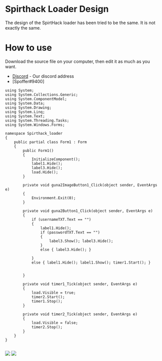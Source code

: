 # Spirthack Loader Design

The design of the SpirtHack loader has been tried to be the same. It is not exactly the same.

# How to use

Download the source file on your computer, then edit it as much as you want. 

- [Discord](https://discord.gg/jyhCw8mvWu) - Our discord address
- [Spoffer#9400]

```Code Information
using System;
using System.Collections.Generic;
using System.ComponentModel;
using System.Data;
using System.Drawing;
using System.Linq;
using System.Text;
using System.Threading.Tasks;
using System.Windows.Forms;

namespace Spirthack_loader
{
    public partial class Form1 : Form
    {
        public Form1()
        {
            InitializeComponent();
            label1.Hide();
            label3.Hide();
            load.Hide();
        }

        private void guna2ImageButton1_Click(object sender, EventArgs e)
        {
            Environment.Exit(0);           
        }

        private void guna2Button1_Click(object sender, EventArgs e)
        {
            if (usernameTXT.Text == "")
            {
                label1.Hide();
                if (passwordTXT.Text == "")
                {
                    label3.Show(); label3.Hide(); 
                }
                else { label3.Hide(); }

            }
            else { label1.Hide(); label1.Show(); timer1.Start(); }
            
    
        }

        private void timer1_Tick(object sender, EventArgs e)
        {
            load.Visible = true;
            timer2.Start();
            timer1.Stop();
        }

        private void timer2_Tick(object sender, EventArgs e)
        {
            load.Visible = false;
            timer2.Stop();
        }
    }
}


```
<img src="https://cdn.discordapp.com/attachments/996464921883705444/1002279154936451102/unknown.png"/>
<img src="https://cdn.discordapp.com/attachments/996464921883705444/1002279154936451102/unknown.png"/>  

